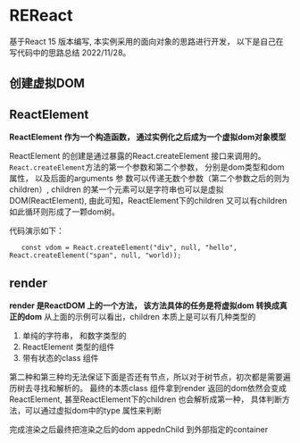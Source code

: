 # REReact

基于React 15 版本编写, 本实例采用的面向对象的思路进行开发， 以下是自己在写代码中的思路总结  2022/11/28。

## 创建虚拟DOM 

## ReactElement

**ReactElement 作为一个构造函数， 通过实例化之后成为一个虚拟dom对象模型**

ReactElement 的创建是通过暴露的React.createElement 接口来调用的。 ``` React.createElement ```方法的第一个参数和第二个参数， 分别是dom类型和dom属性， 以及后面的arguments 参
数可以传递无数个参数（第二个参数之后的则为children）, children 的某一个元素可以是字符串也可以是虚拟DOM(ReactElement), 由此可知，ReactElement下的children 又可以有children 如此循环则形成了一颗dom树。

代码演示如下： 

```
   const vdom = React.createElement("div", null, "hello", React.createElement("span", null, "world));
```

## render

**render 是ReactDOM 上的一个方法， 该方法具体的任务是将虚拟dom 转换成真正的dom**
从上面的示例可以看出，children 本质上是可以有几种类型的
1. 单纯的字符串， 和数字类型的
2. ReactElement 类型的组件
3. 带有状态的class 组件

第二种和第三种均无法保证下面是否还有节点，所以对于树节点，初次都是需要遍历树去寻找和解析的。  最终的本质class 组件拿到render 返回的dom依然会变成ReactElement, 甚至ReactElement下的children 也会解析成第一种， 具体判断方法，可以通过虚拟dom中的type 属性来判断

完成渲染之后最终把渲染之后的dom appednChild 到外部指定的container
